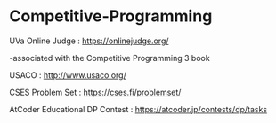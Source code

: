 # Competitive-Programming

UVa Online Judge : https://onlinejudge.org/
  
  -associated with the Competitive Programming 3 book

USACO : http://www.usaco.org/

CSES Problem Set : https://cses.fi/problemset/

AtCoder Educational DP Contest : https://atcoder.jp/contests/dp/tasks
